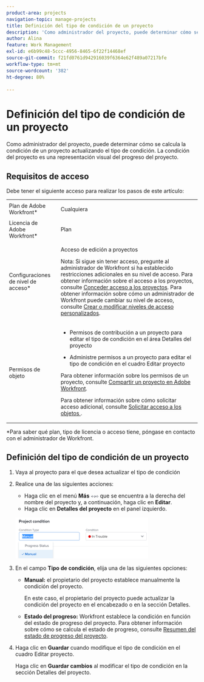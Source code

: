 ```yaml
---
product-area: projects
navigation-topic: manage-projects
title: Definición del tipo de condición de un proyecto
description: 'Como administrador del proyecto, puede determinar cómo se calcula la condición de un proyecto actualizando el tipo de condición. La condición del proyecto es una representación visual del progreso del proyecto. '
author: Alina
feature: Work Management
exl-id: e6b99c48-5ccc-4956-8465-6f22f14468ef
source-git-commit: f21fd0761d942916039f6364e62f489a07217bfe
workflow-type: tm+mt
source-wordcount: '382'
ht-degree: 80%

---
```


# Definición del tipo de condición de un proyecto

Como administrador del proyecto, puede determinar cómo se calcula la condición de un proyecto actualizando el tipo de condición. La condición del proyecto es una representación visual del progreso del proyecto. 

## Requisitos de acceso

Debe tener el siguiente acceso para realizar los pasos de este artículo:

<table style="table-layout:auto"> 
 <col> 
 <col> 
 <tbody> 
  <tr> 
   <td role="rowheader">Plan de Adobe Workfront*</td> 
   <td> <p>Cualquiera</p> </td> 
  </tr> 
  <tr> 
   <td role="rowheader">Licencia de Adobe Workfront*</td> 
   <td> <p>Plan </p> </td> 
  </tr> 
  <tr> 
   <td role="rowheader">Configuraciones de nivel de acceso*</td> 
   <td> <p>Acceso de edición a proyectos</p> <p>Nota: Si sigue sin tener acceso, pregunte al administrador de Workfront si ha establecido restricciones adicionales en su nivel de acceso. Para obtener información sobre el acceso a los proyectos, consulte <a href="../../../administration-and-setup/add-users/configure-and-grant-access/grant-access-projects.md" class="MCXref xref">Conceder acceso a los proyectos</a>. Para obtener información sobre cómo un administrador de Workfront puede cambiar su nivel de acceso, consulte <a href="../../../administration-and-setup/add-users/configure-and-grant-access/create-modify-access-levels.md" class="MCXref xref">Crear o modificar niveles de acceso personalizados</a>. </p> </td> 
  </tr> 
  <tr> 
   <td role="rowheader">Permisos de objeto</td> 
   <td> 
    <ul> 
     <li> <p>Permisos de contribución a un proyecto para editar el tipo de condición en el área Detalles del proyecto </p> </li> 
     <li> <p>Administre permisos a un proyecto para editar el tipo de condición en el cuadro Editar proyecto</p> </li> 
    </ul> <p> Para obtener información sobre los permisos de un proyecto, consulte <a href="../../../workfront-basics/grant-and-request-access-to-objects/share-a-project.md" class="MCXref xref">Compartir un proyecto en Adobe Workfront</a>.</p> <p>Para obtener información sobre cómo solicitar acceso adicional, consulte <a href="../../../workfront-basics/grant-and-request-access-to-objects/request-access.md" class="MCXref xref">Solicitar acceso a los objetos </a>.</p> </td> 
  </tr> 
 </tbody> 
</table>

&#42;Para saber qué plan, tipo de licencia o acceso tiene, póngase en contacto con el administrador de Workfront.

## Definición del tipo de condición de un proyecto

1. Vaya al proyecto para el que desea actualizar el tipo de condición
1. Realice una de las siguientes acciones:

   * Haga clic en el menú **Más** ![Menú más](assets/qs-more-menu.png) que se encuentra a la derecha del nombre del proyecto y, a continuación, haga clic en **Editar**.
   * Haga clic en **Detalles del proyecto** en el panel izquierdo.

   ![](assets/update-condition-type-nwe-350x108.png)

1. En el campo **Tipo de condición**, elija una de las siguientes opciones:

   * **Manual:** el propietario del proyecto establece manualmente la condición del proyecto.

     En este caso, el propietario del proyecto puede actualizar la condición del proyecto en el encabezado o en la sección Detalles.

   * **Estado del progreso:** Workfront establece la condición en función del estado de progreso del proyecto. Para obtener información sobre cómo se calcula el estado de progreso, consulte [Resumen del estado de progreso del proyecto](../../../manage-work/projects/planning-a-project/project-progress-status.md).

1. Haga clic en **Guardar** cuando modifique el tipo de condición en el cuadro Editar proyecto.

   Haga clic en **Guardar cambios** al modificar el tipo de condición en la sección Detalles del proyecto.


